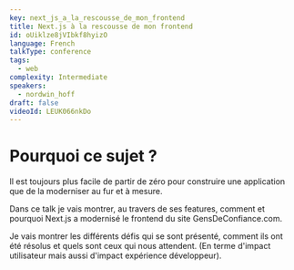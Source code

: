 ```yaml
---
key: next_js_a_la_rescousse_de_mon_frontend
title: Next.js à la rescousse de mon frontend
id: oUiklze8jVIbkf8hyizO
language: French
talkType: conference
tags:
  - web
complexity: Intermediate
speakers:
  - nordwin_hoff
draft: false
videoId: LEUK066nkDo
---
```


# Pourquoi ce sujet ?

Il est toujours plus facile de partir de zéro pour construire une application que de la moderniser au fur et à mesure.

Dans ce talk je vais montrer, au travers de ses features, comment et pourquoi Next.js a modernisé le frontend du site GensDeConfiance.com.

Je vais montrer les différents défis qui se sont présenté, comment ils ont été résolus et quels sont ceux qui nous attendent. (En terme d'impact utilisateur mais aussi d'impact expérience développeur).
